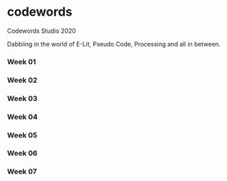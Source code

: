 # codewords
Codewords Studio 2020

Dabbling in the world of E-Lit, Pseudo Code, Processing and all in between. 

### <a ref="/week_01">Week 01 </a> 
### <a ref="/week_02">Week 02 </a> 
### <a ref="/week_03">Week 03 </a> 
### <a ref="/week_04">Week 04 </a> 
### <a ref="/week_05">Week 05 </a> 
### <a ref="/week_06">Week 06 </a> 
### <a ref="/week_07">Week 07 </a> 

